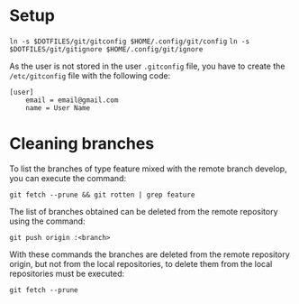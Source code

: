 
# Setup

`ln -s $DOTFILES/git/gitconfig $HOME/.config/git/config`
`ln -s $DOTFILES/git/gitignore $HOME/.config/git/ignore`

As the user is not stored in the user `.gitconfig` file, you have to create the `/etc/gitconfig`
file with the following code:

```
[user]
    email = email@gmail.com
    name = User Name
```

# Cleaning branches

To list the branches of type feature mixed with the remote branch develop, you can execute the
command:

`git fetch --prune && git rotten | grep feature`

The list of branches obtained can be deleted from the remote repository using the command:

`git push origin :<branch>`

With these commands the branches are deleted from the remote repository origin, but not from the
local repositories, to delete them from the local repositories must be executed:

`git fetch --prune`

